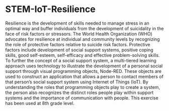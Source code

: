 # STEM-IoT-Resilience
Resilience is the development of skills needed to manage stress in an optimal way and buffer individuals from the development of suicidality in the face of risk factors or stressors. The World Health Organization (WHO) advocates for resilience at individual and community levels by recognizing the role of protective factors relative to suicide risk factors. Protective factors include development of social support systems, positive coping skills, good self-esteem, self-efficacy and effective problem-solving skills. To further the concept of a social support system, a multi-tiered learning approach uses technology to illustrate the development of a personal social support through visual programming objects, Node-RED. These objects are used to construct an application that allows a person to contact members of that person’s social support system using Internet of Things (IoT). By understanding the roles that programming objects play to create a system, the person also recognizes the distinct roles people play within support systems and the importance of communication with people. This exercise has been used at 8th grade level.
